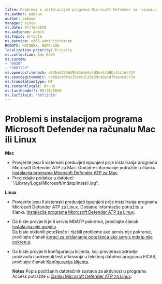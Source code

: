 ```yaml
---
title: Problemi s instalacijom programa Microsoft Defender na računalu Mac ili Linux
ms.author: pebaum
author: pebaum
manager: scotv
ms.date: 07/16/2020
ms.audience: Admin
ms.topic: article
ms.service: o365-administration
ROBOTS: NOINDEX, NOFOLLOW
localization_priority: Priority
ms.collection: Adm_O365
ms.custom:
- "6028"
- "9001222"
ms.openlocfilehash: a8d5ad2246b9b83e1e0a4d5be4dd8bb41c16e734
ms.sourcegitcommit: c6692ce0fa1358ec3529e59ca0ecdfdea4cdc759
ms.translationtype: MT
ms.contentlocale: hr-HR
ms.lasthandoff: 09/14/2020
ms.locfileid: "50713316"
---
```

# <a name="issues-installing-microsoft-defender-on-mac-or-linux"></a>Problemi s instalacijom programa Microsoft Defender na računalu Mac ili Linux

**Mac**

- Provjerite jesu li sistemski preduvjeti ispunjeni prije instaliranja programa Microsoft Defender ATP za Mac. Dodatne informacije potražite u članku [Instalacija programa Microsoft Defender ATP za Mac](https://docs.microsoft.com/windows/security/threat-protection/microsoft-defender-atp/microsoft-defender-atp-mac#how-to-install-microsoft-defender-atp-for-mac).  
- Pregledajte podatke u datoteci: "/Library/Logs/Microsoft/mdatp/install.log".

**Linux**

- Provjerite jesu li sistemski preduvjeti ispunjeni prije instaliranja programa Microsoft Defender ATP za Linux. Dodatne informacije potražite u članku [Instalacija programa Microsoft Defender ATP za Linux](https://docs.microsoft.com/windows/security/threat-protection/microsoft-defender-atp/microsoft-defender-atp-linux#system-requirements). 
- Da biste provjerili je li servis MDATP pokrenut, pročitajte članak [Instalacija nije uspjela](https://docs.microsoft.com/windows/security/threat-protection/microsoft-defender-atp/linux-support-install#installation-failed).  
    Da biste otklonili poteškoće i riješili probleme ako servis nije pokrenut, pročitajte članak [koraci za otklanjanje poteškoća ako servis mdatp nije pokrenut](https://docs.microsoft.com/windows/security/threat-protection/microsoft-defender-atp/linux-support-install#steps-to-troubleshoot-if-mdatp-service-isnt-running).
- Da biste provjerili konfiguraciju klijenta, koji provjerava zdravlje proizvoda i pokrenuli test otkrivanja u tekstnoj datoteci programa EICAR, pročitajte članak [Konfiguracija klijenta](https://docs.microsoft.com/windows/security/threat-protection/microsoft-defender-atp/linux-install-manually#client-configuration).  

    **Notes** Popis podržanih datotečnih sustava za aktivnost u programu Access potražite u [članku Microsoft Defender ATP za Linux](https://docs.microsoft.com/windows/security/threat-protection/microsoft-defender-atp/microsoft-defender-atp-linux#system-requirements).